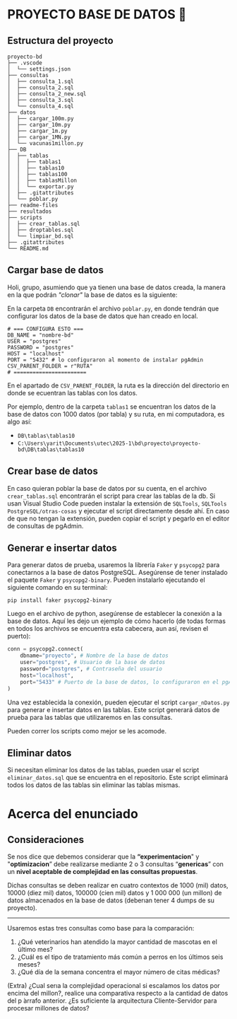 # PROYECTO BASE DE DATOS 💯

## Estructura del proyecto
```
proyecto-bd
├── .vscode
│  └── settings.json
├── consultas
│  ├── consulta_1.sql
│  ├── consulta_2.sql
│  ├── consulta_2_new.sql
│  ├── consulta_3.sql
│  └── consulta_4.sql
├── datos
│  ├── cargar_100m.py
│  ├── cargar_10m.py
│  ├── cargar_1m.py
│  ├── cargar_1MN.py
│  └── vacunas1millon.py
├── DB
│  ├── tablas
│  │  ├── tablas1
│  │  ├── tablas10
│  │  ├── tablas100
│  │  ├── tablasMillon
│  │  └── exportar.py
│  ├── .gitattributes
│  └── poblar.py
├── readme-files
├── resultados
├── scripts
│  ├── crear_tablas.sql
│  ├── droptables.sql
│  └── limpiar_bd.sql
├── .gitattributes
└── README.md
```

## Cargar base de datos

Holi, grupo, asumiendo que ya tienen una base de datos creada, la manera en la que podrán *"clonar"* la base de datos es la siguiente:

En la carpeta `DB` encontrarán el archivo `poblar.py`, en donde tendrán que configurar los datos de la base de datos que han creado en local.

```
# === CONFIGURA ESTO ===
DB_NAME = "nombre-bd"
USER = "postgres"
PASSWORD = "postgres"
HOST = "localhost"
PORT = "5432" # lo configuraron al momento de instalar pgAdmin
CSV_PARENT_FOLDER = r"RUTA"
# =======================
```

En el apartado de `CSV_PARENT_FOLDER`, la ruta es la dirección del directorio en donde se ecuentran las tablas con los datos.

Por ejemplo, dentro de la carpeta `tablas1` se encuentran los datos de la base de datos con 1000 datos (por tabla) y su ruta, en mi computadora, es algo así: 
- `DB\tablas\tablas10`
- `C:\Users\yarit\Documents\utec\2025-1\bd\proyecto\proyecto-bd\DB\tablas\tablas10`


## Crear base de datos

En caso quieran poblar la base de datos por su cuenta, en el archivo `crear_tablas.sql` encontrarán el script para crear las tablas de la db. Si usan Visual Studio Code pueden instalar la extensión de `SQLTools`, `SQLTools PostgreSQL/otras-cosas` y ejecutar el script directamente desde ahí. En caso de que no tengan la extensión, pueden copiar el script y pegarlo en el editor de consultas de pgAdmin.

## Generar e insertar datos

Para generar datos de prueba, usaremos la librería `Faker` y `psycopg2` para conectarnos a la base de datos PostgreSQL. Asegúrense de tener instalado el paquete `Faker` y `psycopg2-binary`. Pueden instalarlo ejecutando el siguiente comando en su terminal:

```
pip install faker psycopg2-binary
```

Luego en el archivo de python, asegúrense de establecer la conexión a la base de datos. Aquí les dejo un ejemplo de cómo hacerlo (de todas formas en todos los archivos se encuentra esta cabecera, aun así, revisen el puerto):

```python
conn = psycopg2.connect(
    dbname="proyecto", # Nombre de la base de datos
    user="postgres", # Usuario de la base de datos
    password="postgres", # Contraseña del usuario
    host="localhost", 
    port="5433" # Puerto de la base de datos, lo configuraron en el pgAdmin
)
```

Una vez establecida la conexión, pueden ejecutar el script `cargar_nDatos.py` para generar e insertar datos en las tablas. Este script generará datos de prueba para las tablas que utilizaremos en las consultas.

Pueden correr los scripts como mejor se les acomode.

## Eliminar datos
Si necesitan eliminar los datos de las tablas, pueden usar el script `eliminar_datos.sql` que se encuentra en el repositorio. Este script eliminará todos los datos de las tablas sin eliminar las tablas mismas.

# Acerca del enunciado

## Consideraciones

Se nos dice que debemos considerar que la **“experimentacion**" y "**optimizacion**” debe realizarse mediante 2 o 3 consultas
“**genericas**” con un **nivel aceptable de complejidad en las consultas propuestas**. 

Dichas consultas se deben realizar en cuatro contextos de 1000 (mil) datos, 10000 (diez mil) datos, 100000 (cien mil) datos y 1 000 000 (un millon) de datos almacenados en la base de datos (deberıan tener 4 dumps de su proyecto).

---

Usaremos estas tres consultas como base para la comparación:
1. ¿Qué veterinarios han atendido la mayor cantidad de mascotas en el último mes?
2. ¿Cuál es el tipo de tratamiento más común a perros en los últimos seis meses?
3. ¿Qué día de la semana concentra el mayor número de citas médicas?


(Extra) ¿Cual serıa la complejidad operacional si escalamos los datos por encima del millon?,
realice una comparativa respecto a la cantidad de datos del p ́arrafo anterior. ¿Es suficiente la arquitectura Cliente-Servidor para procesar millones de datos?

